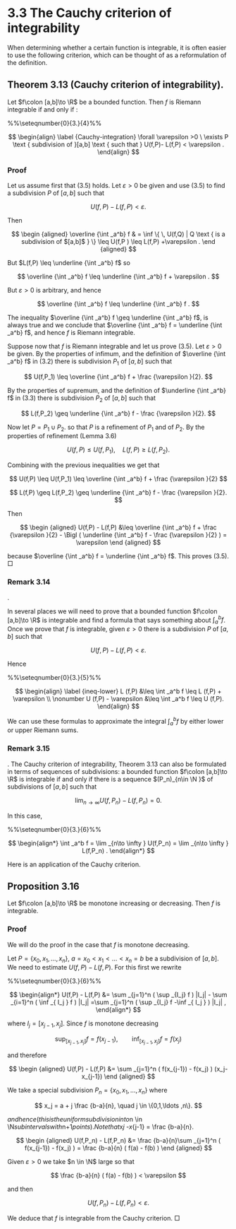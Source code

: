 # 3.3 The Cauchy criterion of integrability

When determining whether a certain function is integrable, it is often easier to use the following criterion, which can be thought of as a reformulation of the definition.

## Theorem 3.13 (Cauchy criterion of integrability).

Let $f\colon [a,b]\to \R$ be a bounded function. Then $f$ is Riemann integrable if and only if :

%%\seteqnumber{0}{3.}{4}%%

$$
\begin{align} \label {Cauchy-integration} \forall \varepsilon >0 \ \exists P \text { subdivision of }[a,b] \text { such that } U(f,P)- L(f,P) < \varepsilon . \end{align}
$$

### Proof


Let us assume first that (3.5) holds. Let $\varepsilon >0$ be given and use (3.5) to find a subdivision $P$ of $[a,b]$ such that

$$
U(f,P)- L(f,P) < \varepsilon .
$$

Then

$$
\begin {aligned} \overline {\int _a^b} f & = \inf \{ \, U(f,Q) | Q \text { is a subdivision of $[a,b]$ } \} \leq U(f,P ) \leq L(f,P) +\varepsilon . \end {aligned}
$$

But $L(f,P) \leq \underline {\int _a^b} f$ so

$$
\overline {\int _a^b} f \leq \underline {\int _a^b} f + \varepsilon .
$$

But $\varepsilon >0$ is arbitrary, and hence

$$
\overline {\int _a^b} f \leq \underline {\int _a^b} f .
$$

The inequality $\overline {\int _a^b} f \geq \underline {\int _a^b} f$, is always true and we conclude that $\overline {\int _a^b} f = \underline {\int _a^b} f$, and hence $f$ is Riemann integrable.

Suppose now that $f$ is Riemann integrable and let us prove (3.5). Let $\varepsilon >0$ be given. By the properties of infimum, and the definition of $\overline {\int _a^b} f$ in (3.2) there is subdivision $P_1$ of $[a,b]$ such that

$$
U(f,P_1) \leq \overline {\int _a^b} f + \frac {\varepsilon }{2}.
$$

By the properties of supremum, and the definition of $\underline {\int _a^b} f$ in (3.3) there is subdivision $P_2$ of $[a,b]$ such that

$$
L(f,P_2) \geq \underline {\int _a^b} f - \frac {\varepsilon }{2}.
$$

Now let $P = P_1 \cup P_2$. so that $P$ is a refinement of $P_1$ and of $P_2$. By the properties of refinement (Lemma 3.6)

$$
U(f,P) \leq U(f,P_1) , \quad L(f,P) \geq L(f,P_2) .
$$

Combining with the previous inequalities we get that

$$
U(f,P) \leq U(f,P_1) \leq \overline {\int _a^b} f + \frac {\varepsilon }{2}
$$

$$
L(f,P) \geq L(f,P_2) \geq \underline {\int _a^b} f - \frac {\varepsilon }{2}.
$$

Then

$$
\begin {aligned} U(f,P) - L(f,P) &\leq \overline {\int _a^b} f + \frac {\varepsilon }{2} - \Bigl ( \underline {\int _a^b} f - \frac {\varepsilon }{2} ) = \varepsilon \end {aligned}
$$

because $\overline {\int _a^b} f = \underline {\int _a^b} f$. This proves (3.5). □

### Remark 3.14

.

In several places we will need to prove that a bounded function $f\colon [a,b]\to \R$ is integrable and find a formula that says something about $\int _a^b f$. Once we prove that $f$ is integrable, given $\varepsilon >0$ there is a subdivision $P$ of $[a,b]$ such that

$$
U(f,P) - L(f,P) < \varepsilon .
$$

Hence

%%\seteqnumber{0}{3.}{5}%%

$$
\begin{align} \label {ineq-lower} L (f,P) &\leq \int _a^b f \leq L (f,P) + \varepsilon \\ \nonumber U (f,P) - \varepsilon &\leq \int _a^b f \leq U (f,P). \end{align}
$$

We can use these formulas to approximate the integral $\int _a^b f$ by either lower or upper Riemann sums.

### Remark 3.15

. The Cauchy criterion of integrability, Theorem 3.13 can also be formulated in terms of sequences of subdivisions: a bounded function $f\colon [a,b]\to \R$ is integrable if and only if there is a sequence $(P_n)_{n\in \N }$ of subdivisions of $[a,b]$ such that

$$
\lim _{n\to \infty } U(f,P_n) - L(f,P_n) = 0.
$$

In this case,

%%\seteqnumber{0}{3.}{6}%%

$$
\begin{align*} \int _a^b f = \lim _{n\to \infty } U(f,P_n) = \lim _{n\to \infty } L(f,P_n) . \end{align*}
$$

Here is an application of the Cauchy criterion.

## Proposition 3.16

Let $f\colon [a,b]\to \R$ be monotone increasing or decreasing. Then $f$ is integrable.

### Proof


We will do the proof in the case that $f$ is monotone decreasing.

Let $P = \{ x_0, x_1,\ldots ,x_n\}$, $a= x_0<x_1<\ldots < x_n=b$ be a subdivision of $[a,b]$. We need to estimate $U(f,P) - L(f,P)$. For this first we rewrite

%%\seteqnumber{0}{3.}{6}%%

$$
\begin{align*} U(f,P) - L(f,P) &= \sum _{j=1}^n ( \sup _{I_j} f ) |I_j| - \sum _{i=1}^n ( \inf _{ I_j } f ) |I_j| =\sum _{j=1}^n ( \sup _{I_j} f -\inf _{ I_j } ) |I_j| , \end{align*}
$$

where $I_j = [x_{j-1},x_j]$. Since $f$ is monotone decreasing

$$
\sup _{[x_{j-1},x_j]} f = f(x_{j-1}) , \qquad \inf _{[x_{j-1},x_j]} f = f(x_j)
$$

and therefore

$$
\begin {aligned} U(f,P) - L(f,P) &= \sum _{j=1}^n ( f(x_{j-1}) - f(x_j) ) (x_j-x_{j-1}) \end {aligned}
$$

We take a special subdivision $P_n = \{x_0, x_1, \ldots , x_n\}$ where

$$
x_j = a + j \frac {b-a}{n}, \quad j \in \{0,1,\ldots ,n\}.
$$

$and hence (this is the uniform subdivision into$n \in \N$subintervals with$n+1$points). Note that$x*j -x*{j-1} = \frac {b-a}{n}.

$$
\begin {aligned} U(f,P_n) - L(f,P_n) &= \frac {b-a}{n}\sum _{j=1}^n ( f(x_{j-1}) - f(x_j) ) = \frac {b-a}{n} ( f(a) - f(b) ) \end {aligned}
$$

Given $\varepsilon >0$ we take $n \in \N$ large so that

$$
\frac {b-a}{n} ( f(a) - f(b) ) < \varepsilon
$$

and then

$$
U(f,P_n) - L(f,P_n) < \varepsilon .
$$

We deduce that $f$ is integrable from the Cauchy criterion. □
